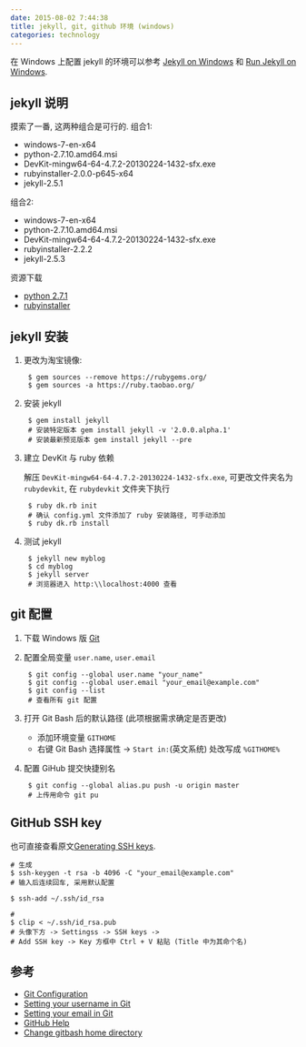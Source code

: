 ```yaml
---
date: 2015-08-02 7:44:38
title: jekyll, git, github 环境 (windows)
categories: technology
---
```


在 Windows 上配置 jekyll 的环境可以参考 [Jekyll on Windows](http://jekyllrb.com/docs/windows/#installation) 和 [Run Jekyll on Windows](http://jekyll-windows.juthilo.com/).

## jekyll 说明

摸索了一番, 这两种组合是可行的. 组合1:

- windows-7-en-x64
- python-2.7.10.amd64.msi
- DevKit-mingw64-64-4.7.2-20130224-1432-sfx.exe
- rubyinstaller-2.0.0-p645-x64
- jekyll-2.5.1

组合2:

- windows-7-en-x64
- python-2.7.10.amd64.msi
- DevKit-mingw64-64-4.7.2-20130224-1432-sfx.exe
- rubyinstaller-2.2.2
- jekyll-2.5.3

资源下载

- [python 2.7.1](https://www.python.org/downloads/release/python-2710/)
- [rubyinstaller](http://rubyinstaller.org/downloads/)

## jekyll 安装

1. 更改为淘宝镜像: 

        $ gem sources --remove https://rubygems.org/
        $ gem sources -a https://ruby.taobao.org/

2. 安装 jekyll

        $ gem install jekyll
        # 安装特定版本 gem install jekyll -v '2.0.0.alpha.1'
        # 安装最新预览版本 gem install jekyll --pre

3. 建立 DevKit 与 ruby 依赖

    解压 `DevKit-mingw64-64-4.7.2-20130224-1432-sfx.exe`, 可更改文件夹名为 `rubydevkit`, 在 `rubydevkit` 文件夹下执行

        $ ruby dk.rb init
        # 确认 config.yml 文件添加了 ruby 安装路径, 可手动添加
        $ ruby dk.rb install

4. 测试 jekyll

        $ jekyll new myblog
        $ cd myblog
        $ jekyll server
        # 浏览器进入 http:\\localhost:4000 查看

## git 配置

1. 下载 Windows 版 [Git](http://www.git-scm.com/)
2. 配置全局变量 `user.name`, `user.email`

        $ git config --global user.name "your_name"
        $ git config --global user.email "your_email@example.com"
        $ git config --list
        # 查看所有 git 配置

3. 打开 Git Bash 后的默认路径 (此项根据需求确定是否更改)

    - 添加环境变量 `GITHOME`
    - 右键 Git Bash 选择属性 -> `Start in:`(英文系统) 处改写成 `%GITHOME%`

4. 配置 GiHub 提交快捷别名

        $ git config --global alias.pu push -u origin master
        # 上传用命令 git pu

## GitHub SSH key

也可直接查看原文[Generating SSH keys](https://help.github.com/articles/generating-ssh-keys/).

    # 生成
    $ ssh-keygen -t rsa -b 4096 -C "your_email@example.com"
    # 输入后连续回车, 采用默认配置

    $ ssh-add ~/.ssh/id_rsa

    # 
    $ clip < ~/.ssh/id_rsa.pub
    # 头像下方 -> Settingss -> SSH keys -> 
    # Add SSH key -> Key 方框中 Ctrl + V 粘贴 (Title 中为其命个名) 

## 参考

- [Git Configuration](http://git-scm.com/book/en/v2/Customizing-Git-Git-Configuration)
- [Setting your username in Git](https://help.github.com/articles/setting-your-username-in-git/)
- [Setting your email in Git](https://help.github.com/articles/setting-your-email-in-git/)
- [GitHub Help](https://help.github.com/index.html)
- [Change gitbash home directory](http://archive.gregk.me/2011/change-gitbash-home-directory/)